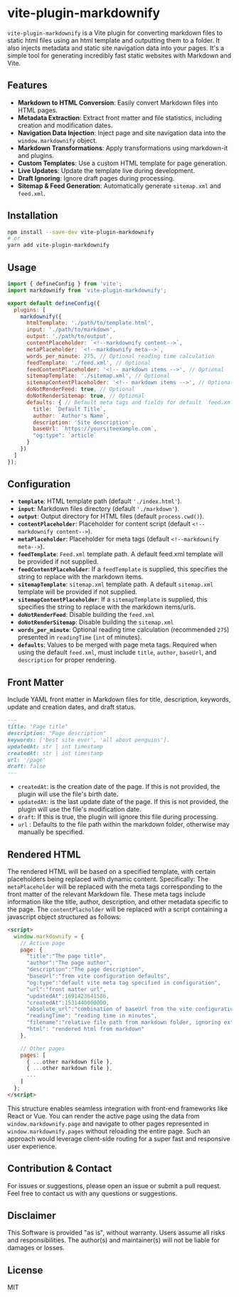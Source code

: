# vite-plugin-markdownify

`vite-plugin-markdownify` is a Vite plugin for converting markdown files to static html files using an html template and outputting them to a folder. It also injects metadata and static site navigation data into your pages. It's a simple tool for generating incredibly fast static websites with Markdown and Vite.

## Features

- **Markdown to HTML Conversion**: Easily convert Markdown files into HTML pages.
- **Metadata Extraction**: Extract front matter and file statistics, including creation and modification dates.
- **Navigation Data Injection**: Inject page and site navigation data into the `window.markdownify` object.
- **Markdown Transformations**: Apply transformations using markdown-it and plugins.
- **Custom Templates**: Use a custom HTML template for page generation.
- **Live Updates**: Update the template live during development.
- **Draft Ignoring**: Ignore draft pages during processing.
- **Sitemap & Feed Generation**: Automatically generate `sitemap.xml` and `feed.xml`.

## Installation

```bash
npm install --save-dev vite-plugin-markdownify
# or
yarn add vite-plugin-markdownify
```

## Usage

```javascript
import { defineConfig } from 'vite';
import markdownify from 'vite-plugin-markdownify';

export default defineConfig({
  plugins: [
    markdownify({
      htmlTemplate: './path/to/template.html',
      input: './path/to/markdown',
      output: './path/to/output',
      contentPlaceholder: `<!--markdownify content-->`,
      metaPlaceholder: `<!--markdownify meta-->`,
      words_per_minute: 275, // Optional reading time calculation
      feedTemplate: './feed.xml', // Optional
      feedContentPlaceholder: '<!-- markdown items -->', // Optional
      sitemapTemplate: './sitemap.xml', // Optional
      sitemapContentPlaceholder: '<!-- markdown items -->', // Optional
      doNotRenderFeed: true, // Optional
      doNotRenderSitemap: true, // Optional
      defaults: { // Default meta tags and fields for default `feed.xml`
        title: `Default Title`,
        author: `Author's Name`,
        description: 'Site description',
        baseUrl: `https://yoursiteexample.com`,
        "og:type": `article`
      }
    })
  ]
});
```

## Configuration

- **`template`**: HTML template path (default `'./index.html'`).
- **`input`**: Markdown files directory (default `'./markdown'`).
- **`output`**: Output directory for HTML files (default `process.cwd()`).
- **`contentPlaceholder`**: Placeholder for content script (default `<!--markdownify content-->`).
- **`metaPlaceholder`**: Placeholder for meta tags (default `<!--markdownify meta-->`).
- **`feedTemplate`**: `Feed.xml` template path. A default feed.xml template will be provided if not supplied.
- **`feedContentPlaceholder`**: If a `feedTemplate` is supplied, this specifies the string to replace with the markdown items.
- **`sitemapTemplate`**: `sitemap.xml` template path. A default `sitemap.xml` template will be provided if not supplied.
- **`sitemapContentPlaceholder`**: If a `sitemapTemplate` is supplied, this specifies the string to replace with the markdown items/urls.
- **`doNotRenderFeed`**: Disable building the `feed.xml`
- **`doNotRenderSitemap`**: Disable building the `sitemap.xml`
- **`words_per_minute`**: Optional reading time calculation (recommended `275`) presented in `readingTime` (`int` of minutes).
- **`defaults`**: Values to be merged with page meta tags. Required when using the default `feed.xml`, must include `title`, `author`, `baseUrl`, and `description` for proper rendering.

## Front Matter

Include YAML front matter in Markdown files for title, description, keywords, update and creation dates, and draft status.

```md
---
title: "Page title"
description: "Page description"
keywords: ['best site ever', 'all about penguins'].
updatedAt: str | int timestamp 
createdAt: str | int timestamp
url: '/page'
draft: false
---
```

- `createdAt`: is the creation date of the page. If this is not provided, the plugin will use the file's birth date.
- `updatedAt`: is the last update date of the page. If this is not provided, the plugin will use the file's modification date.
- `draft`: If this is true, the plugin will ignore this file during processing.
- `url` : Defaults to the file path within the markdown folder, otherwise may manually be specified.

## Rendered HTML
The rendered HTML will be based on a specified template, with certain placeholders being replaced with dynamic content. Specifically:
The `metaPlaceholder` will be replaced with the meta tags corresponding to the front matter of the relevant Markdown file. These meta tags include information like the title, author, description, and other metadata specific to the page. 
The `contentPlacholder` will be replaced with a script containing a javascript object structured as follows:

```html
<script>
  window.markdownify = {
    // Active page
    page: {
      "title":"The page title",
      "author":"The page author",
      "description":"The page description",
      "baseUrl":"from vite configuration defaults",
      "og:type":"default vite meta tag specified in configuration",
      "url":"front matter url",
      "updatedAt":1691423641586,
      "createdAt":1531440000000,
      "absolute_url":"combination of baseUrl from the vite configuration with the relative filepath from the relevant markdown file ignoring extension",
      "readingTime": "reading time in minutes",
      "filename":"relative file path from markdown folder, ignoring extension",
      "html": "rendered html from markdown"
    },

    // Other pages
    pages: [
      { ...other markdown file },
      { ...other markdown file },
      ...
    ]
  };
</script>
```

This structure enables seamless integration with front-end frameworks like React or Vue. You can render the active page using the data from `window.markdownify.page` and navigate to other pages represented in `window.markdownify.pages` without reloading the entire page. Such an approach would leverage client-side routing for a super fast and responsive user experience.

## Contribution & Contact

For issues or suggestions, please open an issue or submit a pull request. Feel free to contact us with any questions or suggestions.

## Disclaimer

This Software is provided "as is", without warranty. Users assume all risks and responsibilities. The author(s) and maintainer(s) will not be liable for damages or losses.

## License

MIT